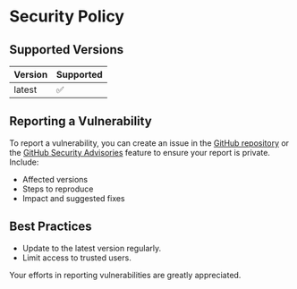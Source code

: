 # Security Policy

## Supported Versions

| Version | Supported          |
| ------- | ------------------ |
| latest  | :white_check_mark: |

## Reporting a Vulnerability

To report a vulnerability, you can create an issue in the [GitHub repository](https://github.com/naxeion/skin/issues) or the [GitHub Security Advisories](https://github.com/naxeion/skin/security/advisories) feature to ensure your report is private.
Include:

- Affected versions
- Steps to reproduce
- Impact and suggested fixes

## Best Practices

- Update to the latest version regularly.
- Limit access to trusted users.

Your efforts in reporting vulnerabilities are greatly appreciated.
